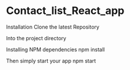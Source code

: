 # Contact_list_React_app
Installation Clone the latest Repository

Into the project directory 

Installing NPM dependencies npm install

Then simply start your app npm start

